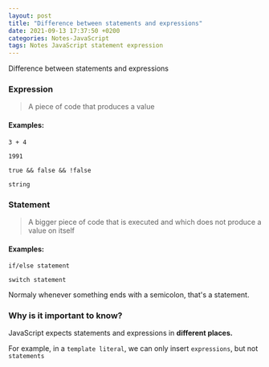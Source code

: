```yaml
---
layout: post
title: "Difference between statements and expressions"
date: 2021-09-13 17:37:50 +0200
categories: Notes-JavaScript
tags: Notes JavaScript statement expression
---
```




Difference between statements and expressions





### Expression 

> A piece of code that produces a value

#### Examples:

`3 + 4` 

`1991`

`true && false && !false`

`string`



### Statement

> A bigger piece of code that is executed and which does not produce a value on itself

#### Examples:

`if/else statement`

`switch statement`

Normaly whenever something ends with a semicolon, that's a statement.





### Why is it important to know?

JavaScript expects statements and expressions in **different places.**

For example, in a `template literal`, we can only insert `expressions`, but not `statements`



